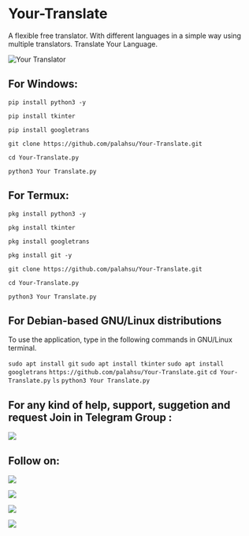 # Your-Translate
A flexible free translator. With different languages in a simple way using multiple translators. Translate Your Language.

![Your Translator](https://user-images.githubusercontent.com/49250151/99029035-9f6fe080-259b-11eb-8a6a-ad687d4b6ece.jpg)

## For Windows:

`pip install python3 -y`

`pip install tkinter`

`pip install googletrans`

`git clone https://github.com/palahsu/Your-Translate.git`

`cd Your-Translate.py`

`python3 Your Translate.py`

## For Termux:

`pkg install python3 -y`

`pkg install tkinter`

`pkg install googletrans`

`pkg install git -y`

`git clone https://github.com/palahsu/Your-Translate.git`

`cd Your-Translate.py`

`python3 Your Translate.py`

## For Debian-based GNU/Linux distributions
To use the application, type in the following commands in GNU/Linux terminal.

`sudo apt install git`
`sudo apt install tkinter`
`sudo apt install googletrans`
`https://github.com/palahsu/Your-Translate.git`
`cd Your-Translate.py`
`ls`
`python3 Your Translate.py`

## For any kind of help, support, suggetion and request Join in Telegram Group :

<a href="https://t.me/linux_repo"><img src="https://img.shields.io/badge/Telegram-Join%20Telegram%20Group-blue.svg?logo=telegram"></a>

## Follow on:
<p align="left">
<a href="https://github.com/palahsu"><img src="https://img.shields.io/badge/GitHub-Follow%20on%20GitHub-inactive.svg?logo=github"></a>
</p><p align="left">
<a href="https://twitter.com/palashgamer"><img src="https://img.shields.io/badge/Twitter-Follow%20on%20Twitter-informational.svg?logo=twitter"></a>
</p><p align="left">
<a href="https://facebook.com/Aduri.knox"><img src="https://img.shields.io/badge/Facebook-Follow%20on%20Facebook-blue.svg?logo=facebook"></a>
</p><p align="left">
<a href="https://t.me/AD0000000"><img src="https://img.shields.io/badge/Telegram-Contact%20Telegram%20Profile-blue.svg?logo=telegram"></a>
</p><p align="left"> 

